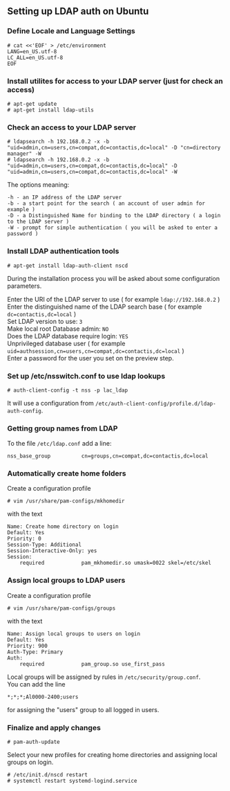 
## Setting up LDAP auth on Ubuntu

### Define Locale and Language Settings

```console
# cat <<'EOF' > /etc/environment
LANG=en_US.utf-8
LC_ALL=en_US.utf-8
EOF
```

### Install utilites for access to your LDAP server (just for check an access)

```console
# apt-get update
# apt-get install ldap-utils
```

### Check an access to your LDAP server

```console
# ldapsearch -h 192.168.0.2 -x -b "uid=admin,cn=users,cn=compat,dc=contactis,dc=local" -D "cn=directory manager" -W
# ldapsearch -h 192.168.0.2 -x -b "uid=admin,cn=users,cn=compat,dc=contactis,dc=local" -D "uid=admin,cn=users,cn=compat,dc=contactis,dc=local" -W
```

The options meaning:

```text
-h - an IP address of the LDAP server
-b - a start point for the search ( an account of user admin for example ) 
-D - a Distinguished Name for binding to the LDAP directory ( a login to the LDAP server )
-W - prompt for simple authentication ( you will be asked to enter a password )

```

### Install LDAP authentication tools

```console
# apt-get install ldap-auth-client nscd
```

During the installation process you will be asked about some configuration parameters.  

Enter the URI of the LDAP server to use ( for example `ldap://192.168.0.2` )  
Enter the distinguished name of the LDAP search base ( for example `dc=contactis,dc=local` )  
Set LDAP version to use: `3`  
Make local root Database admin: `NO`  
Does the LDAP database require login: `YES`  
Unprivileged database user ( for example `uid=authsession,cn=users,cn=compat,dc=contactis,dc=local` )  
Enter a password for the user you set on the preview step.

### Set up /etc/nsswitch.conf to use ldap lookups

```console
# auth-client-config -t nss -p lac_ldap
```

It will use a configuration from `/etc/auth-client-config/profile.d/ldap-auth-config`.

### Getting group names from LDAP

To the file `/etc/ldap.conf` add a line:

```text
nss_base_group          cn=groups,cn=compat,dc=contactis,dc=local
```

### Automatically create home folders

Create a configuration profile

```console
# vim /usr/share/pam-configs/mkhomedir
```

with the text

```text
Name: Create home directory on login
Default: Yes
Priority: 0
Session-Type: Additional
Session-Interactive-Only: yes
Session:
	required			pam_mkhomedir.so umask=0022 skel=/etc/skel
```

### Assign local groups to LDAP users

Create a configuration profile

```console
# vim /usr/share/pam-configs/groups
```

with the text

```text
Name: Assign local groups to users on login
Default: Yes
Priority: 900
Auth-Type: Primary
Auth:
	required			pam_group.so use_first_pass
```

Local groups will be assigned by rules in `/etc/security/group.conf`.  
You can add the line

```text
*;*;*;Al0000-2400;users
```

for assigning the "users" group to all logged in users.

### Finalize and apply changes

```console
# pam-auth-update
```

Select your new profiles for creating home directories and assigning local groups on login.

```console
# /etc/init.d/nscd restart
# systemctl restart systemd-logind.service
```

